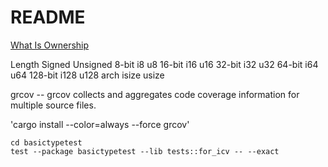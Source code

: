 # README

[What Is Ownership](https://doc.rust-lang.org/book/ch04-01-what-is-ownership.html)

Length	Signed	Unsigned
8-bit	i8	u8
16-bit	i16	u16
32-bit	i32	u32
64-bit	i64	u64
128-bit	i128	u128
arch	isize	usize


grcov -- grcov collects and aggregates code coverage information for multiple source files.


'cargo install --color=always --force grcov'

```shell script
cd basictypetest
test --package basictypetest --lib tests::for_icv -- --exact

```